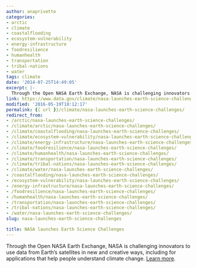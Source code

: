 ```yaml
---
author: anaprivette
categories:
- arctic
- climate
- coastalflooding
- ecosystem-vulnerability
- energy-infrastructure
- foodresilience
- humanhealth
- transportation
- tribal-nations
- water
tags: climate
date: '2014-07-25T14:49:05'
excerpt: |-
  Through the Open NASA Earth Exchange, NASA is challenging innovators to use data from Earth's satellites in new and creative ways, including for applications that help people understand climate change. Learn more.
link: https://www.data.gov/climate/nasa-launches-earth-science-challenges/
modified: '2016-05-19T18:12:17'
permalink: {{ url }}/climate/nasa-launches-earth-science-challenges/
redirect_from:
- /arctic/nasa-launches-earth-science-challenges/
- /climate/arctic/nasa-launches-earth-science-challenges/
- /climate/coastalflooding/nasa-launches-earth-science-challenges/
- /climate/ecosystem-vulnerability/nasa-launches-earth-science-challenges/
- /climate/energy-infrastructure/nasa-launches-earth-science-challenges/
- /climate/foodresilience/nasa-launches-earth-science-challenges/
- /climate/humanhealth/nasa-launches-earth-science-challenges/
- /climate/transportation/nasa-launches-earth-science-challenges/
- /climate/tribal-nations/nasa-launches-earth-science-challenges/
- /climate/water/nasa-launches-earth-science-challenges/
- /coastalflooding/nasa-launches-earth-science-challenges/
- /ecosystem-vulnerability/nasa-launches-earth-science-challenges/
- /energy-infrastructure/nasa-launches-earth-science-challenges/
- /foodresilience/nasa-launches-earth-science-challenges/
- /humanhealth/nasa-launches-earth-science-challenges/
- /transportation/nasa-launches-earth-science-challenges/
- /tribal-nations/nasa-launches-earth-science-challenges/
- /water/nasa-launches-earth-science-challenges/
slug: nasa-launches-earth-science-challenges

title: NASA launches Earth Science Challenges
---
```


Through the Open NASA Earth Exchange, NASA is challenging innovators to use data from Earth’s satellites in new and creative ways, including for applications that help people understand climate change. [Learn more](https://nex.nasa.gov/OpenNEX).
